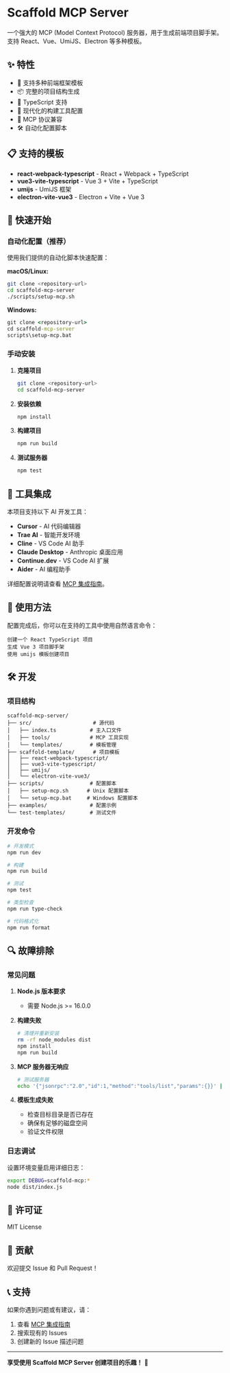 # Scaffold MCP Server

一个强大的 MCP (Model Context Protocol) 服务器，用于生成前端项目脚手架。支持 React、Vue、UmiJS、Electron 等多种模板。

## ✨ 特性

- 🚀 支持多种前端框架模板
- 📦 完整的项目结构生成
- 🔧 TypeScript 支持
- 🎨 现代化的构建工具配置
- 🔌 MCP 协议兼容
- 🛠️ 自动化配置脚本

## 📋 支持的模板

- **react-webpack-typescript** - React + Webpack + TypeScript
- **vue3-vite-typescript** - Vue 3 + Vite + TypeScript  
- **umijs** - UmiJS 框架
- **electron-vite-vue3** - Electron + Vite + Vue 3

## 🚀 快速开始

### 自动化配置（推荐）

使用我们提供的自动化脚本快速配置：

**macOS/Linux:**
```bash
git clone <repository-url>
cd scaffold-mcp-server
./scripts/setup-mcp.sh
```

**Windows:**
```cmd
git clone <repository-url>
cd scaffold-mcp-server
scripts\setup-mcp.bat
```

### 手动安装

1. **克隆项目**
   ```bash
   git clone <repository-url>
   cd scaffold-mcp-server
   ```

2. **安装依赖**
   ```bash
   npm install
   ```

3. **构建项目**
   ```bash
   npm run build
   ```

4. **测试服务器**
   ```bash
   npm test
   ```

## 🔧 工具集成

本项目支持以下 AI 开发工具：

- **Cursor** - AI 代码编辑器
- **Trae AI** - 智能开发环境
- **Cline** - VS Code AI 助手
- **Claude Desktop** - Anthropic 桌面应用
- **Continue.dev** - VS Code AI 扩展
- **Aider** - AI 编程助手

详细配置说明请查看 [MCP 集成指南](./MCP_INTEGRATION_GUIDE.md)。

## 📖 使用方法

配置完成后，你可以在支持的工具中使用自然语言命令：

```
创建一个 React TypeScript 项目
生成 Vue 3 项目脚手架
使用 umijs 模板创建项目
```

## 🛠️ 开发

### 项目结构

```
scaffold-mcp-server/
├── src/                    # 源代码
│   ├── index.ts           # 主入口文件
│   ├── tools/             # MCP 工具实现
│   └── templates/         # 模板管理
├── scaffold-template/      # 项目模板
│   ├── react-webpack-typescript/
│   ├── vue3-vite-typescript/
│   ├── umijs/
│   └── electron-vite-vue3/
├── scripts/               # 配置脚本
│   ├── setup-mcp.sh      # Unix 配置脚本
│   └── setup-mcp.bat     # Windows 配置脚本
├── examples/              # 配置示例
└── test-templates/        # 测试文件
```

### 开发命令

```bash
# 开发模式
npm run dev

# 构建
npm run build

# 测试
npm test

# 类型检查
npm run type-check

# 代码格式化
npm run format
```

## 🔍 故障排除

### 常见问题

1. **Node.js 版本要求**
   - 需要 Node.js >= 16.0.0

2. **构建失败**
   ```bash
   # 清理并重新安装
   rm -rf node_modules dist
   npm install
   npm run build
   ```

3. **MCP 服务器无响应**
   ```bash
   # 测试服务器
   echo '{"jsonrpc":"2.0","id":1,"method":"tools/list","params":{}}' | node dist/index.js
   ```

4. **模板生成失败**
   - 检查目标目录是否已存在
   - 确保有足够的磁盘空间
   - 验证文件权限

### 日志调试

设置环境变量启用详细日志：

```bash
export DEBUG=scaffold-mcp:*
node dist/index.js
```

## 📄 许可证

MIT License

## 🤝 贡献

欢迎提交 Issue 和 Pull Request！

## 📞 支持

如果你遇到问题或有建议，请：

1. 查看 [MCP 集成指南](./MCP_INTEGRATION_GUIDE.md)
2. 搜索现有的 Issues
3. 创建新的 Issue 描述问题

---

**享受使用 Scaffold MCP Server 创建项目的乐趣！** 🎉